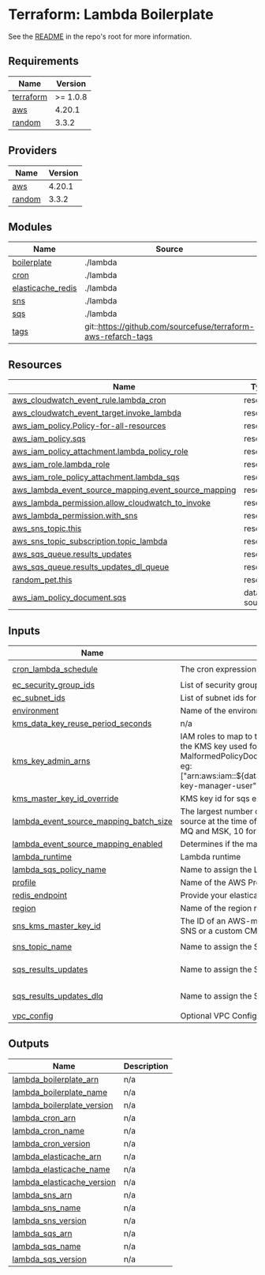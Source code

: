# Terraform: Lambda Boilerplate

See the [README](../../../README.md) in the repo's root for more information.  

<!-- BEGINNING OF PRE-COMMIT-TERRAFORM DOCS HOOK -->
## Requirements

| Name | Version |
|------|---------|
| <a name="requirement_terraform"></a> [terraform](#requirement\_terraform) | >= 1.0.8 |
| <a name="requirement_aws"></a> [aws](#requirement\_aws) | 4.20.1 |
| <a name="requirement_random"></a> [random](#requirement\_random) | 3.3.2 |

## Providers

| Name | Version |
|------|---------|
| <a name="provider_aws"></a> [aws](#provider\_aws) | 4.20.1 |
| <a name="provider_random"></a> [random](#provider\_random) | 3.3.2 |

## Modules

| Name | Source | Version |
|------|--------|---------|
| <a name="module_boilerplate"></a> [boilerplate](#module\_boilerplate) | ./lambda | n/a |
| <a name="module_cron"></a> [cron](#module\_cron) | ./lambda | n/a |
| <a name="module_elasticache_redis"></a> [elasticache\_redis](#module\_elasticache\_redis) | ./lambda | n/a |
| <a name="module_sns"></a> [sns](#module\_sns) | ./lambda | n/a |
| <a name="module_sqs"></a> [sqs](#module\_sqs) | ./lambda | n/a |
| <a name="module_tags"></a> [tags](#module\_tags) | git::https://github.com/sourcefuse/terraform-aws-refarch-tags | 1.0.1 |

## Resources

| Name | Type |
|------|------|
| [aws_cloudwatch_event_rule.lambda_cron](https://registry.terraform.io/providers/hashicorp/aws/4.20.1/docs/resources/cloudwatch_event_rule) | resource |
| [aws_cloudwatch_event_target.invoke_lambda](https://registry.terraform.io/providers/hashicorp/aws/4.20.1/docs/resources/cloudwatch_event_target) | resource |
| [aws_iam_policy.Policy-for-all-resources](https://registry.terraform.io/providers/hashicorp/aws/4.20.1/docs/resources/iam_policy) | resource |
| [aws_iam_policy.sqs](https://registry.terraform.io/providers/hashicorp/aws/4.20.1/docs/resources/iam_policy) | resource |
| [aws_iam_policy_attachment.lambda_policy_role](https://registry.terraform.io/providers/hashicorp/aws/4.20.1/docs/resources/iam_policy_attachment) | resource |
| [aws_iam_role.lambda_role](https://registry.terraform.io/providers/hashicorp/aws/4.20.1/docs/resources/iam_role) | resource |
| [aws_iam_role_policy_attachment.lambda_sqs](https://registry.terraform.io/providers/hashicorp/aws/4.20.1/docs/resources/iam_role_policy_attachment) | resource |
| [aws_lambda_event_source_mapping.event_source_mapping](https://registry.terraform.io/providers/hashicorp/aws/4.20.1/docs/resources/lambda_event_source_mapping) | resource |
| [aws_lambda_permission.allow_cloudwatch_to_invoke](https://registry.terraform.io/providers/hashicorp/aws/4.20.1/docs/resources/lambda_permission) | resource |
| [aws_lambda_permission.with_sns](https://registry.terraform.io/providers/hashicorp/aws/4.20.1/docs/resources/lambda_permission) | resource |
| [aws_sns_topic.this](https://registry.terraform.io/providers/hashicorp/aws/4.20.1/docs/resources/sns_topic) | resource |
| [aws_sns_topic_subscription.topic_lambda](https://registry.terraform.io/providers/hashicorp/aws/4.20.1/docs/resources/sns_topic_subscription) | resource |
| [aws_sqs_queue.results_updates](https://registry.terraform.io/providers/hashicorp/aws/4.20.1/docs/resources/sqs_queue) | resource |
| [aws_sqs_queue.results_updates_dl_queue](https://registry.terraform.io/providers/hashicorp/aws/4.20.1/docs/resources/sqs_queue) | resource |
| [random_pet.this](https://registry.terraform.io/providers/hashicorp/random/3.3.2/docs/resources/pet) | resource |
| [aws_iam_policy_document.sqs](https://registry.terraform.io/providers/hashicorp/aws/4.20.1/docs/data-sources/iam_policy_document) | data source |

## Inputs

| Name | Description | Type | Default | Required |
|------|-------------|------|---------|:--------:|
| <a name="input_cron_lambda_schedule"></a> [cron\_lambda\_schedule](#input\_cron\_lambda\_schedule) | The cron expression for the event bridge rule | `string` | `"rate(1 day)"` | no |
| <a name="input_ec_security_group_ids"></a> [ec\_security\_group\_ids](#input\_ec\_security\_group\_ids) | List of security group ids for lambda elasticache | `list(string)` | n/a | yes |
| <a name="input_ec_subnet_ids"></a> [ec\_subnet\_ids](#input\_ec\_subnet\_ids) | List of subnet ids for lambda elasticache | `list(string)` | n/a | yes |
| <a name="input_environment"></a> [environment](#input\_environment) | Name of the environment resources will be created in. | `string` | `"dev"` | no |
| <a name="input_kms_data_key_reuse_period_seconds"></a> [kms\_data\_key\_reuse\_period\_seconds](#input\_kms\_data\_key\_reuse\_period\_seconds) | n/a | `number` | `300` | no |
| <a name="input_kms_key_admin_arns"></a> [kms\_key\_admin\_arns](#input\_kms\_key\_admin\_arns) | IAM roles to map to the KMS key policy for administering <br>                the KMS key used for SSE. Must be set to avoid MalformedPolicyDocumentException<br>                eg: ["arn:aws:iam::$\{data.aws\_caller\_identity.current\_caller.account\_id}:my-key-manager-user"] | `list(string)` | n/a | yes |
| <a name="input_kms_master_key_id_override"></a> [kms\_master\_key\_id\_override](#input\_kms\_master\_key\_id\_override) | KMS key id for sqs encryption | `string` | `null` | no |
| <a name="input_lambda_event_source_mapping_batch_size"></a> [lambda\_event\_source\_mapping\_batch\_size](#input\_lambda\_event\_source\_mapping\_batch\_size) | The largest number of records that Lambda will retrieve from your event source at the time of invocation. Defaults to 100 for DynamoDB, Kinesis, MQ and MSK, 10 for SQS. | `number` | `10` | no |
| <a name="input_lambda_event_source_mapping_enabled"></a> [lambda\_event\_source\_mapping\_enabled](#input\_lambda\_event\_source\_mapping\_enabled) | Determines if the mapping will be enabled on creation. | `bool` | `true` | no |
| <a name="input_lambda_runtime"></a> [lambda\_runtime](#input\_lambda\_runtime) | Lambda runtime | `string` | `"nodejs16.x"` | no |
| <a name="input_lambda_sqs_policy_name"></a> [lambda\_sqs\_policy\_name](#input\_lambda\_sqs\_policy\_name) | Name to assign the Lambda SQS Policy | `string` | `"lambda-sqs"` | no |
| <a name="input_profile"></a> [profile](#input\_profile) | Name of the AWS Profile configured on your workstation. | `string` | n/a | yes |
| <a name="input_redis_endpoint"></a> [redis\_endpoint](#input\_redis\_endpoint) | Provide your elasticache redis endpoint | `string` | `null` | no |
| <a name="input_region"></a> [region](#input\_region) | Name of the region resources will be created in. | `string` | `"us-east-1"` | no |
| <a name="input_sns_kms_master_key_id"></a> [sns\_kms\_master\_key\_id](#input\_sns\_kms\_master\_key\_id) | The ID of an AWS-managed customer master key (CMK) for Amazon SNS or a custom CMK | `string` | `null` | no |
| <a name="input_sns_topic_name"></a> [sns\_topic\_name](#input\_sns\_topic\_name) | Name to assign the SNS Topic. | `string` | `"sns-with-lambda"` | no |
| <a name="input_sqs_results_updates"></a> [sqs\_results\_updates](#input\_sqs\_results\_updates) | Name to assign the SQS Results Updates Queue. | `string` | `"results-updates-queue"` | no |
| <a name="input_sqs_results_updates_dlq"></a> [sqs\_results\_updates\_dlq](#input\_sqs\_results\_updates\_dlq) | Name to assign the SQS Results Updates Dead Letter Queue. | `string` | `"results-updates-dl-queue"` | no |
| <a name="input_vpc_config"></a> [vpc\_config](#input\_vpc\_config) | Optional VPC Configurations params | `map(any)` | `null` | no |

## Outputs

| Name | Description |
|------|-------------|
| <a name="output_lambda_boilerplate_arn"></a> [lambda\_boilerplate\_arn](#output\_lambda\_boilerplate\_arn) | n/a |
| <a name="output_lambda_boilerplate_name"></a> [lambda\_boilerplate\_name](#output\_lambda\_boilerplate\_name) | n/a |
| <a name="output_lambda_boilerplate_version"></a> [lambda\_boilerplate\_version](#output\_lambda\_boilerplate\_version) | n/a |
| <a name="output_lambda_cron_arn"></a> [lambda\_cron\_arn](#output\_lambda\_cron\_arn) | n/a |
| <a name="output_lambda_cron_name"></a> [lambda\_cron\_name](#output\_lambda\_cron\_name) | n/a |
| <a name="output_lambda_cron_version"></a> [lambda\_cron\_version](#output\_lambda\_cron\_version) | n/a |
| <a name="output_lambda_elasticache_arn"></a> [lambda\_elasticache\_arn](#output\_lambda\_elasticache\_arn) | n/a |
| <a name="output_lambda_elasticache_name"></a> [lambda\_elasticache\_name](#output\_lambda\_elasticache\_name) | n/a |
| <a name="output_lambda_elasticache_version"></a> [lambda\_elasticache\_version](#output\_lambda\_elasticache\_version) | n/a |
| <a name="output_lambda_sns_arn"></a> [lambda\_sns\_arn](#output\_lambda\_sns\_arn) | n/a |
| <a name="output_lambda_sns_name"></a> [lambda\_sns\_name](#output\_lambda\_sns\_name) | n/a |
| <a name="output_lambda_sns_version"></a> [lambda\_sns\_version](#output\_lambda\_sns\_version) | n/a |
| <a name="output_lambda_sqs_arn"></a> [lambda\_sqs\_arn](#output\_lambda\_sqs\_arn) | n/a |
| <a name="output_lambda_sqs_name"></a> [lambda\_sqs\_name](#output\_lambda\_sqs\_name) | n/a |
| <a name="output_lambda_sqs_version"></a> [lambda\_sqs\_version](#output\_lambda\_sqs\_version) | n/a |
<!-- END OF PRE-COMMIT-TERRAFORM DOCS HOOK -->

